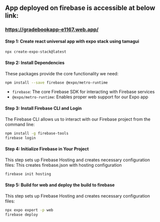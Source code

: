 ## App deployed on firebase is accessible at below link: 
###        https://gradebookapp-e1167.web.app/




#### Step 1: Create react universal app with expo stack using tamagui
```bash
npx create-expo-stack@latest
```
#### Step 2: Install Dependencies
These packages provide the core functionality we need:
```bash
npm install --save firebase @expo/metro-runtime
```
- `firebase`: The core Firebase SDK for interacting with Firebase services
- `@expo/metro-runtime`: Enables proper web support for our Expo app

#### Step 3: Install Firebase CLI and Login
The Firebase CLI allows us to interact with our Firebase project from the command line:
```bash
npm install -g firebase-tools
firebase login
```

#### Step 4: Initialize Firebase in Your Project
This step sets up Firebase Hosting and creates necessary configuration files: This creates firebase.json with hosting configuration
```bash
firebase init hosting
```

#### Step 5: Build for web and deploy the build to firebase
This step sets up Firebase Hosting and creates necessary configuration files:
```bash
npx expo export -p web
firebase deploy
```
